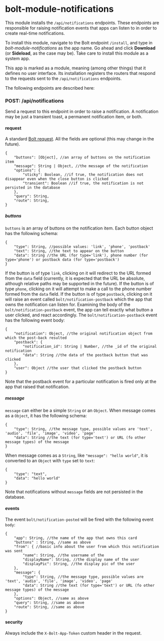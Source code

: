 # bolt-module-notifications

This module installs the `/api/notifications` endpoints. These endpoints are responsible for raising notification events that apps can listen to in order to create real-time notifications.

To install this module, navigate to the Bolt endpoint `/install`, and type in _bolt-module-notifications_ as the app name. Go ahead and click **Download** \(or **Sideload**, as the case may be\). Take care to install this module as a system app.

This app is marked as a module, meaning \(among other things\) that it defines no user interface. Its installation registers the routers that respond to the requests sent to the `/api/notifications` endpoints.

The following endpoints are described here:

### POST: /api/notifications

Send a request to this endpoint in order to raise a notification. A notification may be just a transient toast, a permanent notification item, or both.

#### request

A standard [Bolt request](bolt-request.md). All the fields are optional \(this may change in the future\).

```
{
    "buttons": [Object], //an array of buttons on the notification item
    "message": String | Object, //the message of the notification
    "options": {
        "sticky": Boolean, //if true, the notification does not disappear even when the close button is clicked
        "transient": Boolean //if true, the notification is not persisted in the database
    },
    "query": String,
    "route": String,
}
```

##### buttons

`buttons` is an array of buttons on the notification item. Each button object has the following schema:

```
{
    "type": String, //possible values: 'link', 'phone', 'postback'
    "text": String, //the text to appear on the button
    "data": String //the URL (for type='link'), phone number (for type='phone') or postback data (for type='postback')
}
```

If the button is of type `link`, clicking on it will redirect to the URL formed from the `data` field \(currently, it is expected that the URL be absolute, although relative paths may be supported in the future\). If the button is of type `phone`, clicking on it will attempt to make a call to the phone number formed from the `data` field. If the button is of type `postback`, clicking on it will raise an event called `bolt/notification-postback` which the app that owns the notification can listen for. Examining the body of the `bolt/notification-postback` event, the app can tell exactly what button a user clicked, and react accordingly. The `bolt/notification-postback` event has the following event body:

```
{
    "notification": Object, //the original notification object from which the post-back resulted
    "postback": {
        "notification_id": String | Number, //the _id of the original notification
        "data": String //the data of the postback button that was clicked
    },
    "user": Object //the user that clicked the postback button
}
```

Note that the postback event for a particular notification is fired only at the app that raised that notification.

##### message

`message` can either be a simple `String` or an `Object`. When message comes as a `Object`, it has the following schema:

```
{
    "type": String, //the message type, possible values are 'text', 'audio', 'file', 'image', 'video', 'page'
    "data": String //the text (for type='text') or URL (fo other message types) of the message
}
```

When message comes as a `String`, like `"message": "hello world"`, it is converted to an `Object` with `type` set to `text`:

```
{
    "type": "text",
    "data": "hello world"
}
```

Note that notifications without `message` fields are not persisted in the database.

#### events

The event `bolt/notification-posted` will be fired with the following event `body`:

```
{
    "app": String, //the name of the app that owns this card
    "buttons" : String, //same as above
    "from": { //basic info about the user from which this notification was sent
        "name": String, //the username of the 
        "displayName": String, //the display name of the user
        "displayPic": String, //the display pic of the user
    },
    "message": {
        "type": String, //the message type, possible values are 'text', 'audio', 'file', 'image', 'video', 'page'
        "data": String //the text (for type='text') or URL (fo other message types) of the message
    },
    "options": Object, //same as above
    "query": String, //same as above
    "route": String, //same as above
}
```

#### security

Always include the `X-Bolt-App-Token` custom header in the request.

